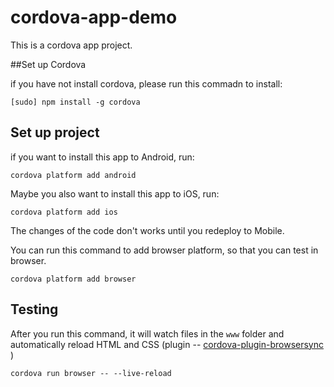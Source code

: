 # cordova-app-demo

This is a cordova app project.

##Set up Cordova

if you have not install cordova, please run this commadn to install:

```
[sudo] npm install -g cordova
```

## Set up project

if you want to install this app to Android, run:

```
cordova platform add android
```

Maybe you also want to install this app to iOS, run:

```
cordova platform add ios
```

The changes of the code don't works until you redeploy to Mobile. 

You can run this command to add browser platform, so that you can test in browser.

```
cordova platform add browser
```

## Testing

After you run this command, it will watch files in the `www` folder and automatically reload HTML and CSS
(plugin -- [cordova-plugin-browsersync](https://github.com/nparashuram/cordova-plugin-browsersync) )

```
cordova run browser -- --live-reload
```




